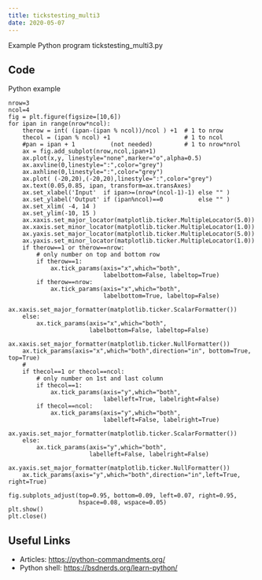 ```yaml
---
title: tickstesting_multi3
date: 2020-05-07
---
```

Example Python program tickstesting_multi3.py


## Code

Python example

    nrow=3
    ncol=4
    fig = plt.figure(figsize=[10,6])
    for ipan in range(nrow*ncol):
        therow = int( (ipan-(ipan % ncol))/ncol ) +1  # 1 to nrow
        thecol = (ipan % ncol) +1                     # 1 to ncol
        #pan = ipan + 1          (not needed)         # 1 to nrow*nrol
        ax = fig.add_subplot(nrow,ncol,ipan+1)
        ax.plot(x,y, linestyle="none",marker="o",alpha=0.5)
        ax.axvline(0,linestyle=":",color="grey")
        ax.axhline(0,linestyle=":",color="grey")
        ax.plot( (-20,20),(-20,20),linestyle=":",color="grey")
        ax.text(0.05,0.85, ipan, transform=ax.transAxes)
        ax.set_xlabel('Input'  if ipan>=(nrow*(ncol-1)-1) else "" )
        ax.set_ylabel('Output' if (ipan%ncol)==0          else "" ) 
        ax.set_xlim( -4, 14 )
        ax.set_ylim(-10, 15 )
        ax.xaxis.set_major_locator(matplotlib.ticker.MultipleLocator(5.0))
        ax.xaxis.set_minor_locator(matplotlib.ticker.MultipleLocator(1.0))
        ax.yaxis.set_major_locator(matplotlib.ticker.MultipleLocator(5.0))
        ax.yaxis.set_minor_locator(matplotlib.ticker.MultipleLocator(1.0))
        if therow==1 or therow==nrow:
            # only number on top and bottom row
            if therow==1:
                ax.tick_params(axis="x",which="both",
                               labelbottom=False, labeltop=True)
            if therow==nrow:
                ax.tick_params(axis="x",which="both",
                               labelbottom=True, labeltop=False)
            ax.xaxis.set_major_formatter(matplotlib.ticker.ScalarFormatter())
        else:
            ax.tick_params(axis="x",which="both",
                           labelbottom=False, labeltop=False)
            ax.xaxis.set_major_formatter(matplotlib.ticker.NullFormatter())
        ax.tick_params(axis="x",which="both",direction="in", bottom=True, top=True)
        #
        if thecol==1 or thecol==ncol:
            # only number on 1st and last column
            if thecol==1:
                ax.tick_params(axis="y",which="both",
                               labelleft=True, labelright=False)
            if thecol==ncol:
                ax.tick_params(axis="y",which="both",
                               labelleft=False, labelright=True)
                ax.yaxis.set_major_formatter(matplotlib.ticker.ScalarFormatter())
        else:
            ax.tick_params(axis="y",which="both",
                           labelleft=False, labelright=False)
            ax.yaxis.set_major_formatter(matplotlib.ticker.NullFormatter())
        ax.tick_params(axis="y",which="both",direction="in",left=True, right=True)
    
    fig.subplots_adjust(top=0.95, bottom=0.09, left=0.07, right=0.95,
                        hspace=0.08, wspace=0.05)
    plt.show()
    plt.close()

## Useful Links

- Articles: https://python-commandments.org/
- Python shell: https://bsdnerds.org/learn-python/
